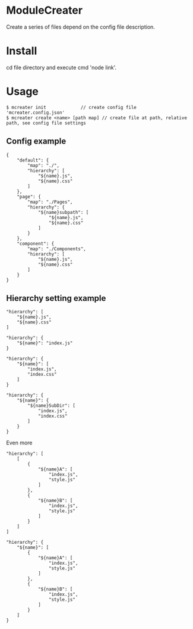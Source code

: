# ModuleCreater
Create a series of files depend on the config file description.

# Install
cd file directory and execute cmd 'node link'.

# Usage
``` node
$ mcreater init             // create config file 'mcreater.config.json'
$ mcreater create <name> [path map] // create file at path, relative path, see config file settings
```

## Config example
```
{
    "default": {
        "map": "./",
        "hierarchy": [
            "${name}.js",
            "${name}.css"
        ]
    },
    "page": {
        "map": "./Pages",
        "hierarchy": {
            "${name}subpath": [
                "${name}.js",
                "${name}.css"
            ]
        }
    },
    "component": {
        "map": "./Components",
        "hierarchy": [
            "${name}.js",
            "${name}.css"
        ]
    }
}
```
## Hierarchy setting example
```
"hierarchy": [
    "${name}.js",
    "${name}.css"
]
```
```
"hierarchy": {
    "${name}": "index.js"
}
```
```
"hierarchy": {
    "${name}": [
        "index.js",
        "index.css"
    ]
}
```
```
"hierarchy": {
    "${name}": {
        "${name}SubDir": [
            "index.js",
            "index.css"
        ]
    }
}
```
Even more
```
"hierarchy": [
    [
        {
            "${name}A": [
                "index.js",
                "style.js"
            ]
        },
        {
            "${name}B": [
                "index.js",
                "style.js"
            ]
        }
    ]
]
```
```
"hierarchy": {
    "${name}": [
        {
            "${name}A": [
                "index.js",
                "style.js"
            ]
        },
        {
            "${name}B": [
                "index.js",
                "style.js"
            ]
        }
    ]
}
```

